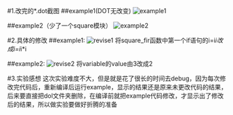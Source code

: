 ﻿#1.改完的*.dot截图
##example1(DOT无改变)
![example1](http://e.hiphotos.baidu.com/image/pic/item/9f510fb30f2442a73db63476d943ad4bd01302ad.jpg)

##example2（少了一个square模块）
![example2](http://g.hiphotos.baidu.com/image/pic/item/e1fe9925bc315c60a28ea33c85b1cb13485477ce.jpg)

#2.具体的修改
##example1:
![revise1](http://h.hiphotos.baidu.com/image/pic/item/d31b0ef41bd5ad6e1272ae3989cb39dbb7fd3c5e.jpg)
将square_fir函数中第一个if语句的i=i*i改成i=i*i*i

##example2:
![revise2](http://b.hiphotos.baidu.com/image/pic/item/267f9e2f070828380eb0e9c0b099a9014d08f1a0.jpg)
将variable的value由3改成2

#3.实验感想
这次实验难度不大，但是就是花了很长的时间去debug，因为每次修改完代码后，重新编译后运行example，显示的结果还是原来未更改代码的结果，后来要直接把dol文件夹删除，在编译前就把example代码修改，才显示出了修改后的结果，所以做实验要做好折腾的准备